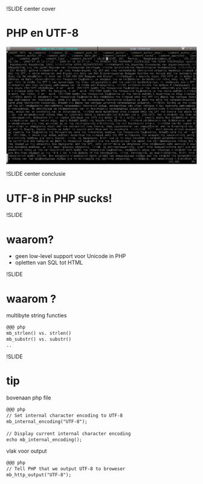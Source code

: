 !SLIDE center cover
# PHP en UTF-8
![background](../img/background-utf8.jpg)

!SLIDE center
conclusie
# UTF-8 in PHP sucks!

!SLIDE
# waarom?
* geen low-level support voor Unicode in PHP
* opletten van SQL tot HTML

!SLIDE
# waarom ?
multibyte string functies

    @@@ php
    mb_strlen() vs. strlen()
    mb_substr() vs. substr()
    ..

!SLIDE
# tip
bovenaan php file

    @@@ php
    // Set internal character encoding to UTF-8
    mb_internal_encoding("UTF-8");

    // Display current internal character encoding
    echo mb_internal_encoding();

vlak voor output

    @@@ php
    // Tell PHP that we output UTF-8 to broweser
    mb_http_output("UTF-8");


